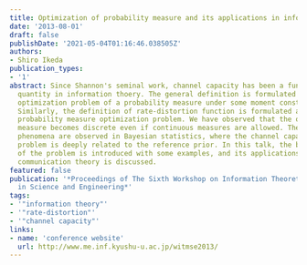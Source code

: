 ```yaml
---
title: Optimization of probability measure and its applications in information theory
date: '2013-08-01'
draft: false
publishDate: '2021-05-04T01:16:46.038505Z'
authors:
- Shiro Ikeda
publication_types:
- '1'
abstract: Since Shannon's seminal work, channel capacity has been a fundamental
  quantity in information thoery. The general definition is formulated as an
  optimization problem of a probability measure under some moment constraints.
  Similarly, the definition of rate-distortion function is formulated as a
  probability measure optimization problem. We have observed that the optimal
  measure becomes discrete even if continuous measures are allowed. The same
  phenomena are observed in Bayesian statistics, where the channel capacity
  problem is deeply related to the reference prior. In this talk, the background
  of the problem is introduced with some examples, and its applications to
  communication theory is discussed.
featured: false
publication: '*Proceedings of The Sixth Workshop on Information Theoretic Methods
  in Science and Engineering*'
tags:
- '"information theory"'
- '"rate-distortion"'
- '"channel capacity"'
links:
- name: 'conference website'
  url: http://www.me.inf.kyushu-u.ac.jp/witmse2013/
---
```

